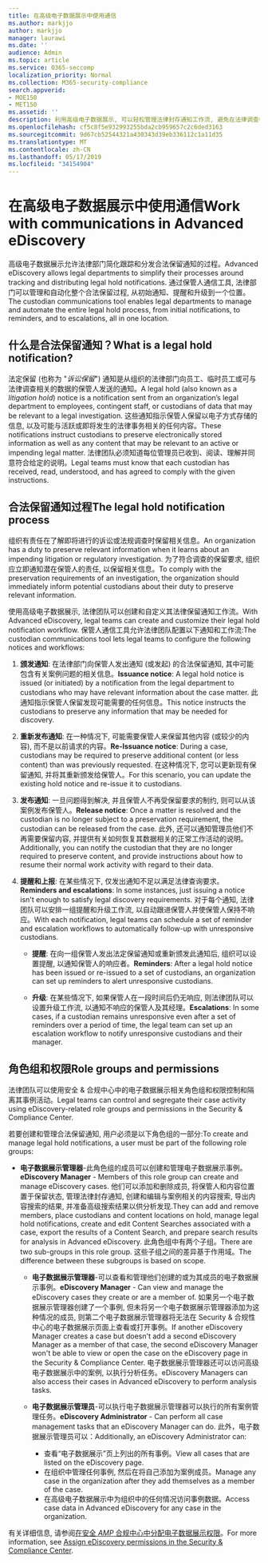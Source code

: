```yaml
---
title: 在高级电子数据展示中使用通信
ms.author: markjjo
author: markjjo
manager: laurawi
ms.date: ''
audience: Admin
ms.topic: article
ms.service: O365-seccomp
localization_priority: Normal
ms.collection: M365-security-compliance
search.appverid:
- MOE150
- MET150
ms.assetid: ''
description: 利用高级电子数据展示, 可以轻松管理法律封存通知工作流, 避免在法律调查中通知保管人。
ms.openlocfilehash: cf5c8f5e932993255bda2cb959657c2c6ded3163
ms.sourcegitcommit: 9d67cb52544321a430343d39eb336112c1a11d35
ms.translationtype: MT
ms.contentlocale: zh-CN
ms.lasthandoff: 05/17/2019
ms.locfileid: "34154904"
---
```

# <a name="work-with-communications-in-advanced-ediscovery"></a><span data-ttu-id="9c46e-103">在高级电子数据展示中使用通信</span><span class="sxs-lookup"><span data-stu-id="9c46e-103">Work with communications in Advanced eDiscovery</span></span>

<span data-ttu-id="9c46e-104">高级电子数据展示允许法律部门简化跟踪和分发合法保留通知的过程。</span><span class="sxs-lookup"><span data-stu-id="9c46e-104">Advanced eDiscovery allows legal departments to simplify their processes around tracking and distributing legal hold notifications.</span></span> <span data-ttu-id="9c46e-105">通过保管人通信工具, 法律部门可以管理和自动化整个合法保留过程, 从初始通知、提醒和升级到一个位置。</span><span class="sxs-lookup"><span data-stu-id="9c46e-105">The custodian communications tool enables legal departments to manage and automate the entire legal hold process, from initial notifications, to reminders, and to escalations, all in one location.</span></span>

## <a name="what-is-a-legal-hold-notification"></a><span data-ttu-id="9c46e-106">什么是合法保留通知？</span><span class="sxs-lookup"><span data-stu-id="9c46e-106">What is a legal hold notification?</span></span>

<span data-ttu-id="9c46e-107">法定保留 (也称为 "*诉讼保留*") 通知是从组织的法律部门向员工、临时员工或可与法律调查相关的数据的保管人发送的通知。</span><span class="sxs-lookup"><span data-stu-id="9c46e-107">A legal hold (also known as a *litigation hold*) notice is a notification sent from an organization’s legal department to employees, contingent staff, or custodians of data that may be relevant to a legal investigation.</span></span> <span data-ttu-id="9c46e-108">这些通知指示保管人保留以电子方式存储的信息, 以及可能与活跃或即将发生的法律事务相关的任何内容。</span><span class="sxs-lookup"><span data-stu-id="9c46e-108">These notifications instruct custodians to preserve electronically stored information as well as any content that may be relevant to an active or impending legal matter.</span></span> <span data-ttu-id="9c46e-109">法律团队必须知道每位管理员已收到、阅读、理解并同意符合给定的说明。</span><span class="sxs-lookup"><span data-stu-id="9c46e-109">Legal teams must know that each custodian has received, read, understood, and has agreed to comply with the given instructions.</span></span>

## <a name="the-legal-hold-notification-process"></a><span data-ttu-id="9c46e-110">合法保留通知过程</span><span class="sxs-lookup"><span data-stu-id="9c46e-110">The legal hold notification process</span></span>

<span data-ttu-id="9c46e-111">组织有责任在了解即将进行的诉讼或法规调查时保留相关信息。</span><span class="sxs-lookup"><span data-stu-id="9c46e-111">An organization has a duty to preserve relevant information when it learns about an impending litigation or regulatory investigation.</span></span> <span data-ttu-id="9c46e-112">为了符合调查的保留要求, 组织应立即通知潜在保管人的责任, 以保留相关信息。</span><span class="sxs-lookup"><span data-stu-id="9c46e-112">To comply with the preservation requirements of an investigation, the organization should immediately inform potential custodians about their duty to preserve relevant information.</span></span>

<span data-ttu-id="9c46e-113">使用高级电子数据展示, 法律团队可以创建和自定义其法律保留通知工作流。</span><span class="sxs-lookup"><span data-stu-id="9c46e-113">With Advanced eDiscovery, legal teams can create and customize their legal hold notification workflow.</span></span> <span data-ttu-id="9c46e-114">保管人通信工具允许法律团队配置以下通知和工作流:</span><span class="sxs-lookup"><span data-stu-id="9c46e-114">The custodian communications tool lets legal teams to configure the following notices and workflows:</span></span>

1. <span data-ttu-id="9c46e-115">**颁发通知**: 在法律部门向保管人发出通知 (或发起) 的合法保留通知, 其中可能包含有关案例问题的相关信息。</span><span class="sxs-lookup"><span data-stu-id="9c46e-115">**Issuance notice**: A legal hold notice is issued (or initiated) by a notification from the legal department to custodians who may have relevant information about the case matter.</span></span> <span data-ttu-id="9c46e-116">此通知指示保管人保留发现可能需要的任何信息。</span><span class="sxs-lookup"><span data-stu-id="9c46e-116">This notice instructs the custodians to preserve any information that may be needed for discovery.</span></span>
   
2.  <span data-ttu-id="9c46e-117">**重新发布通知**: 在一种情况下, 可能需要保管人来保留其他内容 (或较少的内容), 而不是以前请求的内容。</span><span class="sxs-lookup"><span data-stu-id="9c46e-117">**Re-Issuance notice**: During a case, custodians may be required to preserve additional content (or less content) than was previously requested.</span></span> <span data-ttu-id="9c46e-118">在这种情况下, 您可以更新现有保留通知, 并将其重新颁发给保管人。</span><span class="sxs-lookup"><span data-stu-id="9c46e-118">For this scenario, you can update the existing hold notice and re-issue it to custodians.</span></span>

3.  <span data-ttu-id="9c46e-119">**发布通知**: 一旦问题得到解决, 并且保管人不再受保留要求的制约, 则可以从该案例发布保管人。</span><span class="sxs-lookup"><span data-stu-id="9c46e-119">**Release notice**: Once a matter is resolved and the custodian is no longer subject to a preservation requirement, the custodian can be released from the case.</span></span> <span data-ttu-id="9c46e-120">此外, 还可以通知管理员他们不再需要保留内容, 并提供有关如何恢复其数据相关的正常工作活动的说明。</span><span class="sxs-lookup"><span data-stu-id="9c46e-120">Additionally, you can notify the custodian that they are no longer required to preserve content, and provide instructions about how to resume their normal work activity with regard to their data.</span></span>

4. <span data-ttu-id="9c46e-121">**提醒和上报**: 在某些情况下, 仅发出通知不足以满足法律查询要求。</span><span class="sxs-lookup"><span data-stu-id="9c46e-121">**Reminders and escalations**: In some instances, just issuing a notice isn't enough to satisfy legal discovery requirements.</span></span> <span data-ttu-id="9c46e-122">对于每个通知, 法律团队可以安排一组提醒和升级工作流, 以自动跟进保管人并使保管人保持不响应。</span><span class="sxs-lookup"><span data-stu-id="9c46e-122">With each notification, legal teams can schedule a set of reminder and escalation workflows to automatically follow-up with unresponsive custodians.</span></span>

    - <span data-ttu-id="9c46e-123">**提醒**: 在向一组保管人发出法定保留通知或重新颁发此通知后, 组织可以设置提醒, 以通知保管人的响应者。</span><span class="sxs-lookup"><span data-stu-id="9c46e-123">**Reminders**:  After a legal hold notice has been issued or re-issued to a set of custodians, an organization can set up reminders to alert unresponsive custodians.</span></span>

    - <span data-ttu-id="9c46e-124">**升级**: 在某些情况下, 如果保管人在一段时间后仍无响应, 则法律团队可以设置升级工作流, 以通知不响应的保管人及其经理。</span><span class="sxs-lookup"><span data-stu-id="9c46e-124">**Escalations**: In some cases, if a custodian remains unresponsive even after a set of reminders over a period of time, the legal team can set up an escalation workflow to notify unresponsive custodians and their manager.</span></span>

## <a name="role-groups-and-permissions"></a><span data-ttu-id="9c46e-125">角色组和权限</span><span class="sxs-lookup"><span data-stu-id="9c46e-125">Role groups and permissions</span></span> 

<span data-ttu-id="9c46e-126">法律团队可以使用安全 & 合规中心中的电子数据展示相关角色组和权限控制和隔离其事例活动。</span><span class="sxs-lookup"><span data-stu-id="9c46e-126">Legal teams can control and segregate their case activity using eDiscovery-related role groups and permissions in the Security & Compliance Center.</span></span> 

<span data-ttu-id="9c46e-127">若要创建和管理合法保留通知, 用户必须是以下角色组的一部分:</span><span class="sxs-lookup"><span data-stu-id="9c46e-127">To create and manage legal hold notifications, a user must be part of the following role groups:</span></span>

- <span data-ttu-id="9c46e-128">**电子数据展示管理器**-此角色组的成员可以创建和管理电子数据展示事例。</span><span class="sxs-lookup"><span data-stu-id="9c46e-128">**eDiscovery Manager** - Members of this role group can create and manage eDiscovery cases.</span></span> <span data-ttu-id="9c46e-129">他们可以添加和删除成员, 将保管人和内容位置置于保留状态, 管理法律封存通知, 创建和编辑与案例相关的内容搜索, 导出内容搜索的结果, 并准备高级搜索结果以供分析发现.</span><span class="sxs-lookup"><span data-stu-id="9c46e-129">They can add and remove members, place custodians and content locations on hold, manage legal hold notifications, create and edit Content Searches associated with a case, export the results of a Content Search, and prepare search results for analysis in Advanced eDiscovery.</span></span> <span data-ttu-id="9c46e-130">此角色组中有两个子组。</span><span class="sxs-lookup"><span data-stu-id="9c46e-130">There are two sub-groups in this role group.</span></span> <span data-ttu-id="9c46e-131">这些子组之间的差异基于作用域。</span><span class="sxs-lookup"><span data-stu-id="9c46e-131">The difference between these subgroups is based on scope.</span></span>

  - <span data-ttu-id="9c46e-132">**电子数据展示管理器**-可以查看和管理他们创建的或为其成员的电子数据展示事例。</span><span class="sxs-lookup"><span data-stu-id="9c46e-132">**eDiscovery Manager** - Can view and manage the eDiscovery cases they create or are a member of.</span></span> <span data-ttu-id="9c46e-133">如果另一个电子数据展示管理器创建了一个事例, 但未将另一个电子数据展示管理器添加为这种情况的成员, 则第二个电子数据展示管理器将无法在 Security & 合规性中心的电子数据展示页面上查看或打开事例。</span><span class="sxs-lookup"><span data-stu-id="9c46e-133">If another eDiscovery Manager creates a case but doesn't add a second eDiscovery Manager as a member of that case, the second eDiscovery Manager won't be able to view or open the case on the eDiscovery page in the Security & Compliance Center.</span></span> <span data-ttu-id="9c46e-134">电子数据展示管理器还可以访问高级电子数据展示中的案例, 以执行分析任务。</span><span class="sxs-lookup"><span data-stu-id="9c46e-134">eDiscovery Managers can also access their cases in Advanced eDiscovery to perform analysis tasks.</span></span>

  - <span data-ttu-id="9c46e-135">**电子数据展示管理员**-可以执行电子数据展示管理器可以执行的所有案例管理任务。</span><span class="sxs-lookup"><span data-stu-id="9c46e-135">**eDiscovery Administrator** - Can perform all case management tasks that an eDiscovery Manager can do.</span></span> <span data-ttu-id="9c46e-136">此外，电子数据展示管理员可以：</span><span class="sxs-lookup"><span data-stu-id="9c46e-136">Additionally, an eDiscovery Administrator can:</span></span>
    
    - <span data-ttu-id="9c46e-137">查看“电子数据展示”页上列出的所有事例。</span><span class="sxs-lookup"><span data-stu-id="9c46e-137">View all cases that are listed on the eDiscovery page.</span></span>
    - <span data-ttu-id="9c46e-138">在组织中管理任何事例, 然后在将自己添加为案例成员。</span><span class="sxs-lookup"><span data-stu-id="9c46e-138">Manage any case in the organization after they add themselves as a member of the case.</span></span>
    - <span data-ttu-id="9c46e-139">在高级电子数据展示中为组织中的任何情况访问事例数据。</span><span class="sxs-lookup"><span data-stu-id="9c46e-139">Access case data in Advanced eDiscovery for any case in the organization.</span></span>

<span data-ttu-id="9c46e-140">有关详细信息, 请参阅[在安全 _AMP_ 合规中心中分配电子数据展示权限](../assign-ediscovery-permissions.md)。</span><span class="sxs-lookup"><span data-stu-id="9c46e-140">For more information, see [Assign eDiscovery permissions in the Security & Compliance Center](../assign-ediscovery-permissions.md).</span></span>